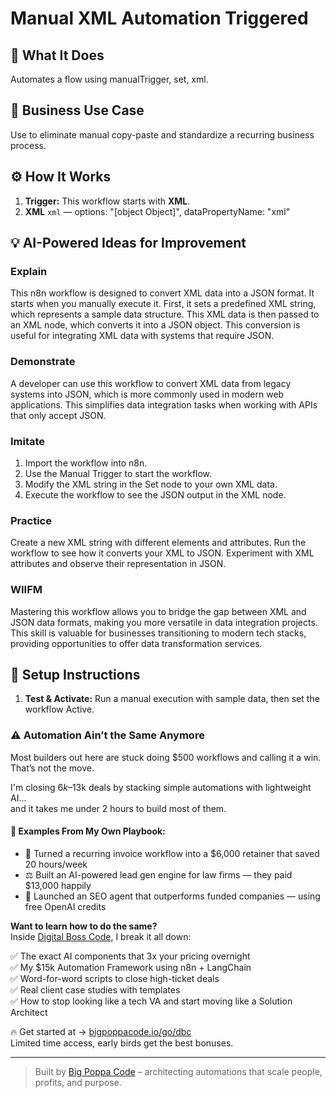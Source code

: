 # Manual XML Automation Triggered
  ## 🚀 What It Does
  Automates a flow using manualTrigger, set, xml.
  
  ## 💼 Business Use Case
  Use to eliminate manual copy-paste and standardize a recurring business process.
  
  ## ⚙️ How It Works
  1. **Trigger:** This workflow starts with **XML**.
  2. **XML** `xml` — options: "[object Object]", dataPropertyName: "xml"
  
  ## 💡 AI-Powered Ideas for Improvement
  ### Explain
This n8n workflow is designed to convert XML data into a JSON format. It starts when you manually execute it. First, it sets a predefined XML string, which represents a sample data structure. This XML data is then passed to an XML node, which converts it into a JSON object. This conversion is useful for integrating XML data with systems that require JSON.

### Demonstrate
A developer can use this workflow to convert XML data from legacy systems into JSON, which is more commonly used in modern web applications. This simplifies data integration tasks when working with APIs that only accept JSON.

### Imitate
1. Import the workflow into n8n.
2. Use the Manual Trigger to start the workflow.
3. Modify the XML string in the Set node to your own XML data.
4. Execute the workflow to see the JSON output in the XML node.

### Practice
Create a new XML string with different elements and attributes. Run the workflow to see how it converts your XML to JSON. Experiment with XML attributes and observe their representation in JSON.

### WIIFM
Mastering this workflow allows you to bridge the gap between XML and JSON data formats, making you more versatile in data integration projects. This skill is valuable for businesses transitioning to modern tech stacks, providing opportunities to offer data transformation services.
  
  ## 🔧 Setup Instructions
  1. **Test & Activate:** Run a manual execution with sample data, then set the workflow Active.
  
### ⚠️ Automation Ain’t the Same Anymore

Most builders out here are stuck doing $500 workflows and calling it a win.  
That’s not the move.  

I'm closing $6k–$13k deals by stacking simple automations with lightweight AI...  
and it takes me under 2 hours to build most of them.

#### 🧠 Examples From My Own Playbook:
- 🔁 Turned a recurring invoice workflow into a $6,000 retainer that saved 20 hours/week  
- ⚖️ Built an AI-powered lead gen engine for law firms — they paid $13,000 happily  
- 🚀 Launched an SEO agent that outperforms funded companies — using free OpenAI credits  

**Want to learn how to do the same?**  
Inside [Digital Boss Code](https://bigpoppacode.io/go/dbc), I break it all down:

✅ The exact AI components that 3x your pricing overnight  
✅ My $15k Automation Framework using n8n + LangChain  
✅ Word-for-word scripts to close high-ticket deals  
✅ Real client case studies with templates  
✅ How to stop looking like a tech VA and start moving like a Solution Architect  

🔥 Get started at → [bigpoppacode.io/go/dbc](https://bigpoppacode.io/go/dbc)  
Limited time access, early birds get the best bonuses.

---
> Built by [Big Poppa Code](https://bigpoppacode.io) – architecting automations that scale people, profits, and purpose.
  
